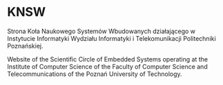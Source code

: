 # KNSW
Strona Koła Naukowego Systemów Wbudowanych działającego w Instytucie Informatyki Wydziału Informatyki i Telekomunikacji Politechniki Poznańskiej.

Website of the Scientific Circle of Embedded Systems operating at the Institute of Computer Science of the Faculty of Computer Science and Telecommunications of the Poznań University of Technology.
